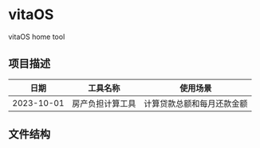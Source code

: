 # vitaOS

vitaOS home tool

## 项目描述

| 日期       | 工具名称       | 使用场景           |
| ---------- | -------------- | ------------------ |
| 2023-10-01 | 房产负担计算工具 | 计算贷款总额和每月还款金额 |

## 文件结构
